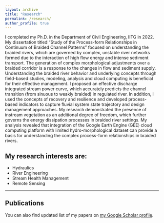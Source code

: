 ```yaml
---
layout: archive
title: "Research"
permalink: /research/
author_profile: true
---
```


I completed my Ph.D. in the Department of Civil Engineering, IITG in 2022. My dissertation titled “Study of the Process-form Relationships in Continuum of Braided Channel Patterns” focused on understanding the braided rivers, which are governed by complex, unstable river networks formed due to the interaction of high flow energy and intense sediment transport. The generation of complex morphological adjustments over a braided corridor is a response to the changes in flow and sediment supply. Understanding the braided river behavior and underlying concepts through field-based studies, modeling, analysis and cloud computing is beneficial for their effective management. I proposed an effective discharge integrated stream power curve, which accurately predicts the channel transition (from sinuous to weakly braided) in regulated river. In addition, I used the concepts of recovery and resilience and developed process-based indicators to capture fluvial system state trajectory and design management approaches. My research demonstrated the presence of instream vegetation as an additional degree of freedom, which further governs the energy dissipation processes in braided river settings. My analysis revealed that integration of the Google Earth Engine (GEE) cloud computing platform with limited hydro-morphological dataset can provide a basis for understanding the complex process-form relationships in braided rivers.

## My research interests are:

* Hydraulics
* River Engineering
* Stream Health Management
* Remote Sensing

---
## Publications

You can also find updated list of my papers on [my Google Scholar profile](https://scholar.google.co.in/citations?user=G_9zUzsAAAAJ&hl=en).



